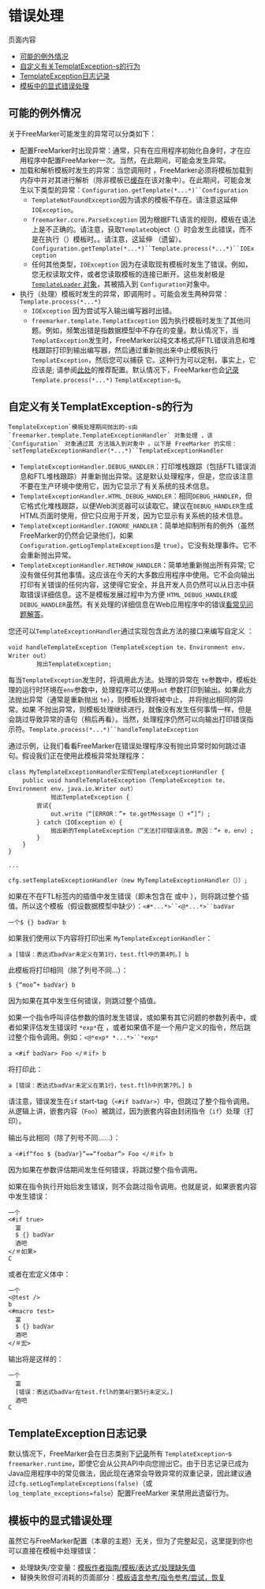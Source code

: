 # 错误处理

页面内容

- [可能的例外情况](https://freemarker.apache.org/docs/pgui_config_errorhandling.html#autoid_43)
- [自定义有关TemplatException-s的行为](https://freemarker.apache.org/docs/pgui_config_errorhandling.html#autoid_44)
- [TemplateException日志记录](https://freemarker.apache.org/docs/pgui_config_errorhandling.html#autoid_45)
- [模板中的显式错误处理](https://freemarker.apache.org/docs/pgui_config_errorhandling.html#autoid_46)

## 可能的例外情况

关于FreeMarker可能发生的异常可以分类如下：

- 配置FreeMarker时出现异常：通常，只有在应用程序初始化自身时，才在应用程序中配置FreeMarker一次。当然，在此期间，可能会发生异常。
- 加载和解析模板时发生的异常：当您调用时 ，FreeMarker必须将模板加载到内存中并对其进行解析（除非模板已[缓存](https://freemarker.apache.org/docs/pgui_config_templateloading.html#pgui_config_templateloading_caching)在该对象中）。在此期间，可能会发生以下类型的异常：`Configuration.getTemplate(*...*)``Configuration`
  - `TemplateNotFoundException`因为请求的模板不存在。请注意这延伸 `IOException`。
  - `freemarker.core.ParseException` 因为根据FTL语言的规则，模板在语法上是不正确的。请注意，获取`Template`object（）时会发生此错误，而不是在执行（）模板时。。请注意，这延伸 （遗留）。`Configuration.getTemplate(*...*)``Template.process(*...*)``IOException`
  - 任何其他类型，`IOException` 因为在读取现有模板时发生了错误。例如，您无权读取文件，或者您读取模板的连接已断开。这些发射极是[`TemplateLoader` 对象](https://freemarker.apache.org/docs/pgui_config_templateloading.html)，其被插入到 `Configuration`对象中。
- 执行（处理）模板时发生的异常，即调用时 。可能会发生两种异常：`Template.process(*...*)`
  - `IOException` 因为尝试写入输出编写器时出错。
  - `freemarker.template.TemplatException` 因为执行模板时发生了其他问题。例如，频繁出错是指数据模型中不存在的变量。默认情况下，当 `TemplatException`发生时，FreeMarker以纯文本格式将FTL错误消息和堆栈跟踪打印到输出编写器，然后通过重新抛出来中止模板执行 `TemplatException`，然后您可以捕获 它。这种行为可以定制，事实上，它应该是; 请参阅[此处](https://freemarker.apache.org/docs/pgui_quickstart_createconfiguration.html)的推荐配置。默认情况下，FreeMarker也会[记录](https://freemarker.apache.org/docs/pgui_misc_logging.html)`Template.process(*...*)` `TemplatException`-s。

## 自定义有关TemplatException-s的行为

```
TemplateException`模板处理期间抛出的-s由`freemarker.template.TemplateExceptionHandler` 对象处理 ，该`Configuration` 对象通过其 方法插入到对象中 。以下是 FreeMarker 的实现：`setTemplateExceptionHandler(*...*)``TemplateExceptionHandler
```

- `TemplateExceptionHandler.DEBUG_HANDLER`：打印堆栈跟踪（包括FTL错误消息和FTL堆栈跟踪）并重新抛出异常。这是默认处理程序，但是，您应该注意不要在生产环境中使用它，因为它显示了有关系统的技术信息。
- `TemplateExceptionHandler.HTML_DEBUG_HANDLER`：相同`DEBUG_HANDLER`，但它格式化堆栈跟踪，以便Web浏览器可以读取它。建议在`DEBUG_HANDLER`生成HTML页面时使用，但它只应用于开发，因为它显示有关系统的技术信息。
- `TemplateExceptionHandler.IGNORE_HANDLER`：简单地抑制所有的例外（虽然FreeMarker的仍然会记录他们，如果`Configuration.getLogTemplateExceptions`是 `true`）。它没有处理事件。它不会重新抛出异常。
- `TemplateExceptionHandler.RETHROW_HANDLER`：简单地重新抛出所有异常; 它没有做任何其他事情。这应该在今天的大多数应用程序中使用。它不会向输出打印有关错误的任何内容，这使得它安全，并且开发人员仍然可以从日志中获取错误详细信息。这不是模板发展过程中为方便 `HTML_DEBUG_HANDLER`或 `DEBUG_HANDLER`虽然。有关处理的详细信息在Web应用程序中的错误[看常见问题解答](https://freemarker.apache.org/docs/app_faq.html#misc.faq.niceErrorPage)。

您还可以`TemplateExceptionHandler`通过实现包含此方法的接口来编写自定义 ：

```
void handleTemplateException（TemplateException te，Environment env，Writer out）
        抛出TemplateException;
```

每当`TemplateException`发生时，将调用此方法。处理的异常在 `te`参数中，模板处理的运行时环境在`env`参数中，处理程序可以使用`out` 参数打印到输出。如果此方法抛出异常（通常是重新抛出 `te`），则模板处理将被中止， 并将抛出相同的异常。如果 不抛出异常，则模板处理继续进行，就像没有发生任何事情一样，但是会跳过导致异常的语句（稍后再看）。当然，处理程序仍然可以向输出打印错误指示符。`Template.process(*...*)``handleTemplateException`

通过示例，让我们看看FreeMarker在错误处理程序没有抛出异常时如何跳过语句。假设我们正在使用此模板异常处理程序：

```
class MyTemplateExceptionHandler实现TemplateExceptionHandler {
    public void handleTemplateException（TemplateException te，Environment env，java.io.Writer out）
            抛出TemplateException {
        尝试{
            out.write（“[ERROR：”+ te.getMessage（）+“]”）;
        } catch（IOException e）{
            抛出新的TemplateException（“无法打印错误消息。原因：”+ e，env）;
        }
    }
}

...

cfg.setTemplateExceptionHandler（new MyTemplateExceptionHandler（））;
```

如果在不在FTL标签内的插值中发生错误（即未包含在 或中 ），则将跳过整个插值。所以这个模板（假设数据模型中缺少）：`<#*...*>``<@*...*>``badVar`

```
一个$ {} badVar b
```

如果我们使用以下内容将打印出来 `MyTemplateExceptionHandler`：

```
a [错误：表达式badVar未定义在第1行，test.ftl中的第4列。] b
```

此模板将打印相同（除了列号不同...）：

```
$ {“moo”+ badVar} b
```

因为如果在其中发生任何错误，则跳过整个插值。

如果一个指令呼叫评估参数的值时发生错误，或如果有其它问题的参数列表中，或者如果评估发生错误时 `*exp*`在 ，或者如果值不是一个用户定义的指令，然后跳过整个指令调用。例如：`<@*exp* *...*>``*exp*`

```
a <#if badVar> Foo </＃if> b
```

将打印此：

```
a [错误：表达式badVar未定义在第1行，test.ftlh中的第7列。] b
```

请注意，错误发生在`if` start-tag（`<#if badVar>`）中，但跳过了整个指令调用。从逻辑上讲，嵌套内容（`Foo`）被跳过，因为嵌套内容由封闭指令（`if`）处理（打印）。

输出与此相同（除了列号不同......）：

```
a <#if“foo $ {badVar}”==“foobar”> Foo </＃if> b
```

因为如果在参数评估期间发生任何错误，将跳过整个指令调用。

如果在指令执行开始后发生错误，则不会跳过指令调用。也就是说，如果嵌套内容中发生错误：

```
一个
<#if true>
  富
  $ {} badVar
  酒吧
</＃如果>
C
```

或者在宏定义体中：

```
一个
<@test />
b
<#macro test>
  富
  $ {} badVar
  酒吧
</＃宏>
```

输出将是这样的：

```
一个
  富
  [错误：表达式badVar在test.ftlh的第4行第5行未定义。]
  酒吧
C
```

## TemplateException日志记录

默认情况下，FreeMarker会在日志类别下[记录](https://freemarker.apache.org/docs/pgui_misc_logging.html)所有 `TemplateException`-s `freemarker.runtime`，即使它会从公共API中向您抛出它。由于日志记录已成为Java应用程序中的常见做法，因此现在通常会导致异常的双重记录，因此建议通过`cfg.setLogTemplateExceptions(false)`（或 `log_template_exceptions=false`）配置FreeMarker 来禁用此遗留行为。

## 模板中的显式错误处理

虽然它与FreeMarker配置（本章的主题）无关，但为了完整起见，这里提到你也可以直接在模板中处理错误：

- 处理缺失/空变量：[模板作者指南/模板/表达式/处理缺失值](https://freemarker.apache.org/docs/dgui_template_exp.html#dgui_template_exp_missing)
- 替换失败但可消耗的页面部分：[模板语言参考/指令参考/尝试，恢复](https://freemarker.apache.org/docs/ref_directive_attempt.html)
